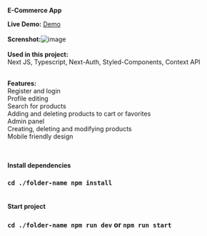 **E-Commerce App**

**Live Demo:** [Demo](https://e-commerce-app-pied-one.vercel.app) <br/> <br/> 
**Screnshot:**![image](https://github.com/asim-iskandarli/E-CommerceApp-NextJS/blob/main/screenshot.gif)
<br/><br/> 
**Used in this project:** <br/> 
Next JS, Typescript, Next-Auth, Styled-Components, Context API <br/> <br/>

**Features:** <br/> 
Register and login <br/>
Profile editing <br/>
Search for products <br/>
Adding and deleting products to cart or favorites <br/>
Admin panel <br/>
Creating, deleting and modifying products <br/>
Mobile friendly design <br/><br/><br/> 



**Install dependencies** <br/> 
### `cd ./folder-name npm install` <br/><br/>

**Start project** <br/> 
### `cd ./folder-name npm run dev` or `npm run start`
